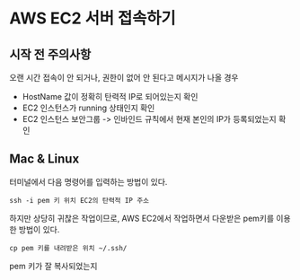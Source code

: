 # AWS EC2 서버 접속하기

## 시작 전 주의사항

오랜 시간 접속이 안 되거나, 권한이 없어 안 된다고 메시지가 나올 경우

- HostName 값이 정확히 탄력적 IP로 되어있는지 확인
- EC2 인스턴스가 running 상태인지 확인
- EC2 인스턴스 보안그룹 -> 인바인드 규칙에서 현재 본인의 IP가 등록되었는지 확인

## Mac & Linux

터미널에서 다음 명령어를 입력하는 방법이 있다.

```ssh -i pem 키 위치 EC2의 탄력적 IP 주소```

하지만 상당히 귀찮은 작업이므로, AWS EC2에서 작업하면서 다운받은 pem키를 이용한 방법이 있다.

```cp pem 키를 내려받은 위치 ~/.ssh/```

pem 키가 잘 복사되었는지 




